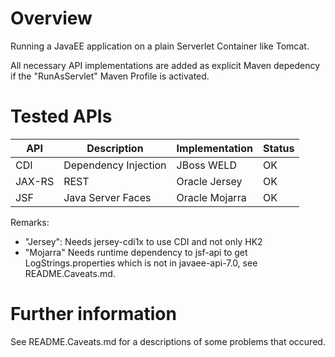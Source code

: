 Overview
========
Running a JavaEE application on a plain Serverlet Container like Tomcat.

All necessary API implementations are added as explicit Maven depedency if
the "RunAsServlet" Maven Profile is activated.

Tested APIs
===========

| API     | Description          | Implementation   | Status |
| ------- | -------------------- | ---------------- | ------ |
| CDI     | Dependency Injection | JBoss WELD       | OK     |
| JAX-RS  | REST                 | Oracle Jersey    | OK     |       
| JSF     | Java Server Faces    | Oracle Mojarra   | OK     |

Remarks:
* "Jersey": Needs jersey-cdi1x to use CDI and not only HK2
* "Mojarra" Needs runtime dependency to jsf-api to get LogStrings.properties 
  which is not in javaee-api-7.0, see README.Caveats.md.

Further information
===================

See README.Caveats.md for a descriptions of some problems that occured.
